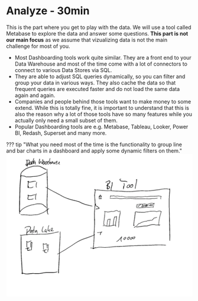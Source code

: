 # Analyze - 30min

This is the part where you get to play with the data. We will use a tool called Metabase to explore the data and answer some questions. **This part is not our main focus** as we assume that vizualizing data is not the main challenge for most of you.

- Most Dashboarding tools work quite similar. They are a front end to your Data Warehouse and most of the time come with a lot of connectors to connect to various Data Stores via SQL. 
- They are able to adjust SQL queries dynamically, so you can filter and group your data in various ways. They also cache the data so that frequent queries are executed faster and do not load the same data again and again.
- Companies and people behind those tools want to make money to some extend. While this is totally fine, it is important to understand that this is also the reason why a lot of those tools have so many features while you actually only need a small subset of them. 
- Popular Dashboarding tools are e.g. Metabase, Tableau, Looker, Power BI, Redash, Superset and many more. 

??? tip "What you need most of the time is the functionality to group line and bar charts in a dashboard and apply some dynamic filters on them."
    ![dashboar](../assets/img/dashboard.png)

